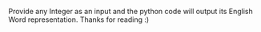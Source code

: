 Provide any Integer as an input and the python code will output its English Word representation.
Thanks for reading :)
